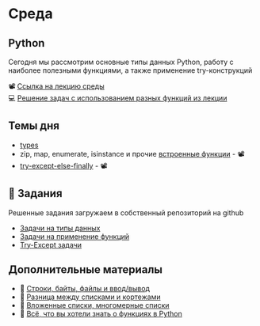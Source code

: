 # Среда

## Python

Сегодня мы рассмотрим основные типы данных Python, работу с наиболее полезными функциями, а также применение try-конструкций

📽 [Ссылка на лекцию среды](https://youtu.be/-EAlDjdSDrE)  
💻 [Решение задач с использованием разных функций из лекции](../learning/02-python/01-03.ipynb)
## Темы дня

- [types](https://docs.python.org/3/library/stdtypes.html) 
- zip, map, enumerate, isinstance и прочие [встроенные функции](https://docs.python.org/3/library/functions.html) - 📽 
- [try-except-else-finally](https://docs.python.org/3/tutorial/errors.html) - 📽 

## 📌 Задания
Решенные задания загружаем в собственный репозиторий на github

- [Задачи на типы данных](../learning/tasks/week-01/01-03-types.ipynb)  
- [Задачи на применение функций](../learning/tasks/week-01/01-03-funcs.ipynb)  
- [Try-Except задачи](../learning/tasks/week-01/01-03-try-except.ipynb)

## Дополнительные материалы
- 🎥 [Строки, байты, файлы и ввод/вывод](https://youtu.be/7YIgaaaGpyA)
- 🎥 [Разница между списками и кортежами](https://youtu.be/lsuo7g42Vps)
- 🎥 [Вложенные списки, многомерные списки](https://youtu.be/FBCufeNGQio)
- 🎥 [Всё, что вы хотели знать о функциях в Python](https://youtu.be/3fE_08eXyE4)
